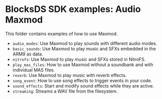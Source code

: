 # BlocksDS SDK examples: Audio Maxmod

This folder contains examples of how to use Maxmod.

- `audio_modes`: Use Maxmod to play sounds with different audio modes.
- `basic_sounds`: Use Maxmod to play music and SFXs embedded in the ARM9 as data.
- `nitrofs`: Use Maxmod to play music and SFXs stored in NitroFS.
- `play_mas_files`: How to use Maxmod without a soundbank and with individual MAS files.
- `reverb`: Use Maxmod to play music with reverb effects.
- `song_event`: How to use song effects to trigger events in your code.
- `sound_effects`: Start and modify sound effects while they are active.
- `streaming`: Streams a WAV file from the filesystem.
